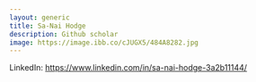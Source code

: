 ```yaml
---
layout: generic
title: Sa-Nai Hodge
description: Github scholar
image: https://image.ibb.co/cJUGX5/484A8282.jpg
---
```


LinkedIn: https://www.linkedin.com/in/sa-nai-hodge-3a2b11144/
